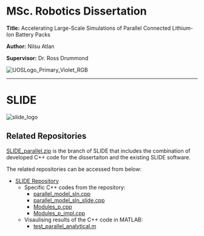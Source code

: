 # MSc. Robotics Dissertation

**Title:** Accelerating Large-Scale Simulations of Parallel Connected Lithium-Ion Battery Packs

**Author:** Nilsu Atlan

**Supervisor:** Dr. Ross Drummond

![UOSLogo_Primary_Violet_RGB](https://github.com/user-attachments/assets/3af911ec-ab94-42f9-85b3-52a8397b8ebb)







---------------------------------------------------------------------------------------------------------------------------------------------------------
# SLIDE
![slide_logo](https://github.com/user-attachments/assets/349f2344-459d-4096-8e3a-78d2780ab83d)

## Related Repositories
[SLIDE_parallel.zip](https://github.com/nilsuatlan/dissertation/blob/main/SLIDE-parallel.zip) is the branch of SLIDE that includes the combination of developed C++ code for the dissertaiton and the existing SLIDE software. 

The related repositories can be accessed from below:
- [SLIDE Repository](https://github.com/Battery-Intelligence-Lab/SLIDE/tree/parallel)
  - Specific C++ codes from the repository:
    - [parallel_model_sln.cpp](https://github.com/Battery-Intelligence-Lab/SLIDE/blob/parallel/tests/integration/parallel_model_sln.cpp)
    - [parallel_model_sln_slide.cpp](https://github.com/Battery-Intelligence-Lab/SLIDE/blob/parallel/tests/integration/parallel_model_sln_slide.cpp)
    - [Modules_p.cpp](https://github.com/Battery-Intelligence-Lab/SLIDE/blob/parallel/src/modules/Module_p.cpp)
    - [Modules_p_impl.cpp](https://github.com/Battery-Intelligence-Lab/SLIDE/blob/parallel/src/modules/Module_p_impl.cpp)
  - Visaulising results of the C++ code in MATLAB:
    - [test_parallel_analytical.m](https://github.com/Battery-Intelligence-Lab/SLIDE/blob/parallel/scripts/matlab/test/test_parallel_analytical.m) 
  
